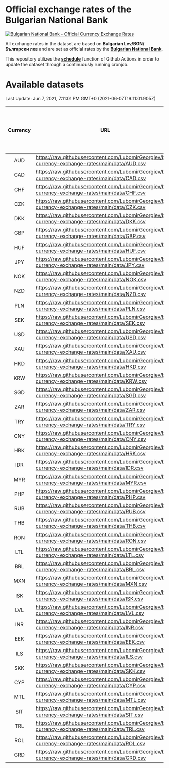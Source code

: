 # Official exchange rates of the Bulgarian National Bank

[![Bulgarian National Bank - Official Currency Exchange Rates](https://github.com/LubomirGeorgiev/bnb-currency-exchange-rates/actions/workflows/update-rates.yml/badge.svg?branch=main)](https://github.com/LubomirGeorgiev/bnb-currency-exchange-rates/actions/workflows/update-rates.yml)

All exchange rates in the dataset are based on **Bulgarian Lev/BGN/Български лев** and are set as official rates by the [**Bulgarian National Bank**](https://www.bnb.bg/Statistics/StExternalSector/StExchangeRates/StERForeignCurrencies/index.htm?toLang=_EN).

This repository utilizes the [**schedule**](https://docs.github.com/en/actions/reference/events-that-trigger-workflows) function of Github Actions in order to update the dataset through a continuously running cronjob.

# Available datasets

<!-- START LINKS (DO NOT EVER FU*ING DELETE THIS COMMENT FOR THE LOVE OF YOUR LIFE!!! IF YOU ARE CURIOS HOW IT WORKS, YOU CAN HAVE A LOOK AT ./src/updateReadme.ts) -->

Last Update: Jun 7, 2021, 7:11:01 PM GMT+0 (2021-06-07T19:11:01.905Z)

| Currency | URL                                                                                             | Number of records | Number of missing days that were filled in |
| :------: | ----------------------------------------------------------------------------------------------- | :---------------: | :----------------------------------------: |
|   AUD    | https://raw.githubusercontent.com/LubomirGeorgiev/bnb-currency-exchange-rates/main/data/AUD.csv |       7788        |                    2401                    |
|   CAD    | https://raw.githubusercontent.com/LubomirGeorgiev/bnb-currency-exchange-rates/main/data/CAD.csv |       7788        |                    2401                    |
|   CHF    | https://raw.githubusercontent.com/LubomirGeorgiev/bnb-currency-exchange-rates/main/data/CHF.csv |       7788        |                    2401                    |
|   CZK    | https://raw.githubusercontent.com/LubomirGeorgiev/bnb-currency-exchange-rates/main/data/CZK.csv |       7788        |                    2401                    |
|   DKK    | https://raw.githubusercontent.com/LubomirGeorgiev/bnb-currency-exchange-rates/main/data/DKK.csv |       7788        |                    2401                    |
|   GBP    | https://raw.githubusercontent.com/LubomirGeorgiev/bnb-currency-exchange-rates/main/data/GBP.csv |       7788        |                    2401                    |
|   HUF    | https://raw.githubusercontent.com/LubomirGeorgiev/bnb-currency-exchange-rates/main/data/HUF.csv |       7788        |                    2401                    |
|   JPY    | https://raw.githubusercontent.com/LubomirGeorgiev/bnb-currency-exchange-rates/main/data/JPY.csv |       7788        |                    2401                    |
|   NOK    | https://raw.githubusercontent.com/LubomirGeorgiev/bnb-currency-exchange-rates/main/data/NOK.csv |       7788        |                    2401                    |
|   NZD    | https://raw.githubusercontent.com/LubomirGeorgiev/bnb-currency-exchange-rates/main/data/NZD.csv |       7788        |                    2401                    |
|   PLN    | https://raw.githubusercontent.com/LubomirGeorgiev/bnb-currency-exchange-rates/main/data/PLN.csv |       7788        |                    2401                    |
|   SEK    | https://raw.githubusercontent.com/LubomirGeorgiev/bnb-currency-exchange-rates/main/data/SEK.csv |       7788        |                    2401                    |
|   USD    | https://raw.githubusercontent.com/LubomirGeorgiev/bnb-currency-exchange-rates/main/data/USD.csv |       7788        |                    2401                    |
|   XAU    | https://raw.githubusercontent.com/LubomirGeorgiev/bnb-currency-exchange-rates/main/data/XAU.csv |       7788        |                    2403                    |
|   HKD    | https://raw.githubusercontent.com/LubomirGeorgiev/bnb-currency-exchange-rates/main/data/HKD.csv |       7488        |                    2312                    |
|   KRW    | https://raw.githubusercontent.com/LubomirGeorgiev/bnb-currency-exchange-rates/main/data/KRW.csv |       7488        |                    2312                    |
|   SGD    | https://raw.githubusercontent.com/LubomirGeorgiev/bnb-currency-exchange-rates/main/data/SGD.csv |       7488        |                    2312                    |
|   ZAR    | https://raw.githubusercontent.com/LubomirGeorgiev/bnb-currency-exchange-rates/main/data/ZAR.csv |       7488        |                    2312                    |
|   TRY    | https://raw.githubusercontent.com/LubomirGeorgiev/bnb-currency-exchange-rates/main/data/TRY.csv |       5972        |                    1844                    |
|   CNY    | https://raw.githubusercontent.com/LubomirGeorgiev/bnb-currency-exchange-rates/main/data/CNY.csv |       5852        |                    1808                    |
|   HRK    | https://raw.githubusercontent.com/LubomirGeorgiev/bnb-currency-exchange-rates/main/data/HRK.csv |       5852        |                    1808                    |
|   IDR    | https://raw.githubusercontent.com/LubomirGeorgiev/bnb-currency-exchange-rates/main/data/IDR.csv |       5852        |                    1808                    |
|   MYR    | https://raw.githubusercontent.com/LubomirGeorgiev/bnb-currency-exchange-rates/main/data/MYR.csv |       5852        |                    1808                    |
|   PHP    | https://raw.githubusercontent.com/LubomirGeorgiev/bnb-currency-exchange-rates/main/data/PHP.csv |       5852        |                    1808                    |
|   RUB    | https://raw.githubusercontent.com/LubomirGeorgiev/bnb-currency-exchange-rates/main/data/RUB.csv |       5852        |                    1808                    |
|   THB    | https://raw.githubusercontent.com/LubomirGeorgiev/bnb-currency-exchange-rates/main/data/THB.csv |       5852        |                    1808                    |
|   RON    | https://raw.githubusercontent.com/LubomirGeorgiev/bnb-currency-exchange-rates/main/data/RON.csv |       5793        |                    1790                    |
|   LTL    | https://raw.githubusercontent.com/LubomirGeorgiev/bnb-currency-exchange-rates/main/data/LTL.csv |       5147        |                    1576                    |
|   BRL    | https://raw.githubusercontent.com/LubomirGeorgiev/bnb-currency-exchange-rates/main/data/BRL.csv |       4884        |                    1513                    |
|   MXN    | https://raw.githubusercontent.com/LubomirGeorgiev/bnb-currency-exchange-rates/main/data/MXN.csv |       4884        |                    1513                    |
|   ISK    | https://raw.githubusercontent.com/LubomirGeorgiev/bnb-currency-exchange-rates/main/data/ISK.csv |       4790        |                    1481                    |
|   LVL    | https://raw.githubusercontent.com/LubomirGeorgiev/bnb-currency-exchange-rates/main/data/LVL.csv |       4784        |                    1464                    |
|   INR    | https://raw.githubusercontent.com/LubomirGeorgiev/bnb-currency-exchange-rates/main/data/INR.csv |       4515        |                    1397                    |
|   EEK    | https://raw.githubusercontent.com/LubomirGeorgiev/bnb-currency-exchange-rates/main/data/EEK.csv |       3992        |                    1218                    |
|   ILS    | https://raw.githubusercontent.com/LubomirGeorgiev/bnb-currency-exchange-rates/main/data/ILS.csv |       3793        |                    1180                    |
|   SKK    | https://raw.githubusercontent.com/LubomirGeorgiev/bnb-currency-exchange-rates/main/data/SKK.csv |       2968        |                    910                     |
|   CYP    | https://raw.githubusercontent.com/LubomirGeorgiev/bnb-currency-exchange-rates/main/data/CYP.csv |       2900        |                    884                     |
|   MTL    | https://raw.githubusercontent.com/LubomirGeorgiev/bnb-currency-exchange-rates/main/data/MTL.csv |       2600        |                    795                     |
|   SIT    | https://raw.githubusercontent.com/LubomirGeorgiev/bnb-currency-exchange-rates/main/data/SIT.csv |       2538        |                    774                     |
|   TRL    | https://raw.githubusercontent.com/LubomirGeorgiev/bnb-currency-exchange-rates/main/data/TRL.csv |       1816        |                    557                     |
|   ROL    | https://raw.githubusercontent.com/LubomirGeorgiev/bnb-currency-exchange-rates/main/data/ROL.csv |       1695        |                    522                     |
|   GRD    | https://raw.githubusercontent.com/LubomirGeorgiev/bnb-currency-exchange-rates/main/data/GRD.csv |        359        |                    107                     |

<!-- END LINKS (DO NOT EVER FU*ING DELETE THIS COMMENT FOR THE LOVE OF YOUR LIFE!!! IF YOU ARE CURIOS HOW IT WORKS, YOU CAN HAVE A LOOK AT ./src/updateReadme.ts) -->
